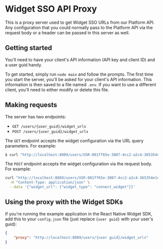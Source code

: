 # Widget SSO API Proxy

This is a proxy server used to get Widget SSO URLs from our Platform API. Any
configuration that you could normally pass to the Platform API via the request
body or a header can be passed in this server as well.


## Getting started

You'll need to have your client's API information (API key and client ID) and a
user guid handy.

To get started, simply run `node main` and follow the prompts. The first time
you start the server, you'll be asked for your client's API information. This
information is then saved to a file named `.env`. If you want to use a
different client, you'll need to either modify or delete this file.

## Making requests

The server has two endpoints:

- `GET /users/{user_guid}/widget_urls`
- `POST /users/{user_guid}/widget_urls`

The `GET` endpoint accepts the widget configuration via the URL query
parameters. For example:

```bash
$ curl "http://localhost:8089/users/USR-081ff65e-3087-4cc2-a2c4-365354e1e6cb/widget_urls?widget_type=connect_widget&mode=verification"
```

The `POST` endpoint accepts the widget configuration via the request body. For
example:

```bash
curl "http://localhost:8089/users/USR-081ff65e-3087-4cc2-a2c4-365354e1e6cb/widget_urls" \
  -H "Content-Type: application/json" \
  --data '{"widget_url": {"widget_type": "connect_widget"}}'
```

## Using the proxy with the Widget SDKs

If you're running the example application in the React Native Widget SDK, add
this to your `config.json` file (just replace `{user guid}` with your user's
guid):

```json
{
    "proxy": "http://localhost:8089/users/{user guid}/widget_urls"
}
```
